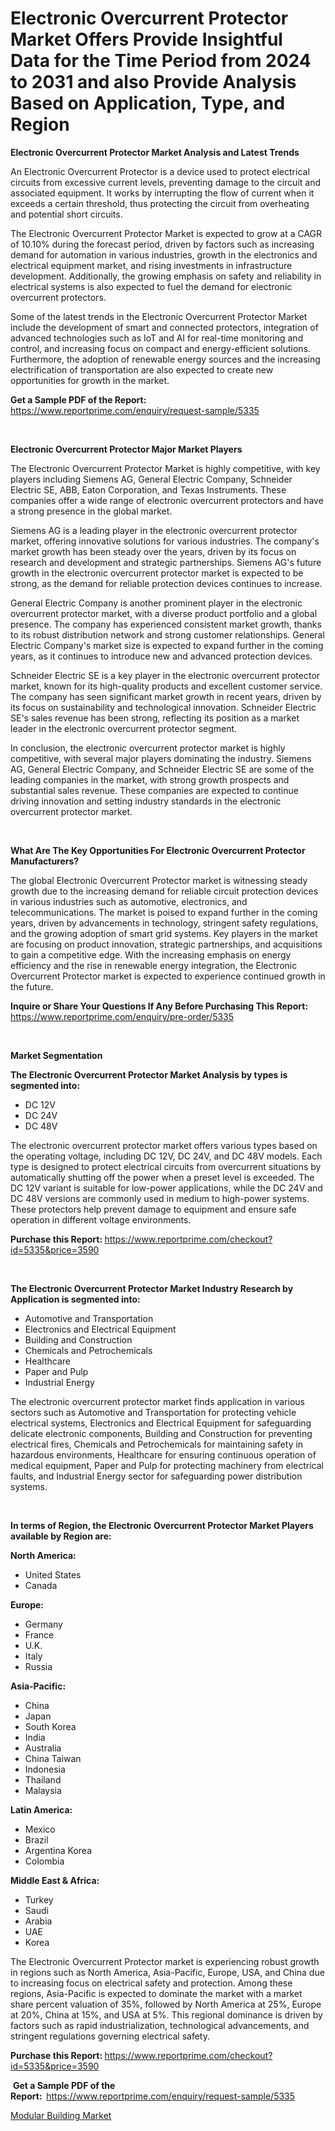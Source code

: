 <p><h1>Electronic Overcurrent Protector Market Offers Provide Insightful Data for the Time Period from 2024 to 2031 and also Provide Analysis Based on Application, Type, and Region</h1></p><p><strong>Electronic Overcurrent Protector Market Analysis and Latest Trends</strong></p>
<p><p>An Electronic Overcurrent Protector is a device used to protect electrical circuits from excessive current levels, preventing damage to the circuit and associated equipment. It works by interrupting the flow of current when it exceeds a certain threshold, thus protecting the circuit from overheating and potential short circuits.</p><p>The Electronic Overcurrent Protector Market is expected to grow at a CAGR of 10.10% during the forecast period, driven by factors such as increasing demand for automation in various industries, growth in the electronics and electrical equipment market, and rising investments in infrastructure development. Additionally, the growing emphasis on safety and reliability in electrical systems is also expected to fuel the demand for electronic overcurrent protectors.</p><p>Some of the latest trends in the Electronic Overcurrent Protector Market include the development of smart and connected protectors, integration of advanced technologies such as IoT and AI for real-time monitoring and control, and increasing focus on compact and energy-efficient solutions. Furthermore, the adoption of renewable energy sources and the increasing electrification of transportation are also expected to create new opportunities for growth in the market.</p></p>
<p><strong>Get a Sample PDF of the Report:&nbsp;</strong> <a href="https://www.reportprime.com/enquiry/request-sample/5335">https://www.reportprime.com/enquiry/request-sample/5335</a></p>
<p>&nbsp;</p>
<p><strong>Electronic Overcurrent Protector Major Market Players</strong></p>
<p><p>The Electronic Overcurrent Protector Market is highly competitive, with key players including Siemens AG, General Electric Company, Schneider Electric SE, ABB, Eaton Corporation, and Texas Instruments. These companies offer a wide range of electronic overcurrent protectors and have a strong presence in the global market.</p><p>Siemens AG is a leading player in the electronic overcurrent protector market, offering innovative solutions for various industries. The company's market growth has been steady over the years, driven by its focus on research and development and strategic partnerships. Siemens AG's future growth in the electronic overcurrent protector market is expected to be strong, as the demand for reliable protection devices continues to increase.</p><p>General Electric Company is another prominent player in the electronic overcurrent protector market, with a diverse product portfolio and a global presence. The company has experienced consistent market growth, thanks to its robust distribution network and strong customer relationships. General Electric Company's market size is expected to expand further in the coming years, as it continues to introduce new and advanced protection devices.</p><p>Schneider Electric SE is a key player in the electronic overcurrent protector market, known for its high-quality products and excellent customer service. The company has seen significant market growth in recent years, driven by its focus on sustainability and technological innovation. Schneider Electric SE's sales revenue has been strong, reflecting its position as a market leader in the electronic overcurrent protector segment.</p><p>In conclusion, the electronic overcurrent protector market is highly competitive, with several major players dominating the industry. Siemens AG, General Electric Company, and Schneider Electric SE are some of the leading companies in the market, with strong growth prospects and substantial sales revenue. These companies are expected to continue driving innovation and setting industry standards in the electronic overcurrent protector market.</p></p>
<p>&nbsp;</p>
<p><strong>What Are The Key Opportunities For Electronic Overcurrent Protector Manufacturers?</strong></p>
<p><p>The global Electronic Overcurrent Protector market is witnessing steady growth due to the increasing demand for reliable circuit protection devices in various industries such as automotive, electronics, and telecommunications. The market is poised to expand further in the coming years, driven by advancements in technology, stringent safety regulations, and the growing adoption of smart grid systems. Key players in the market are focusing on product innovation, strategic partnerships, and acquisitions to gain a competitive edge. With the increasing emphasis on energy efficiency and the rise in renewable energy integration, the Electronic Overcurrent Protector market is expected to experience continued growth in the future.</p></p>
<p><strong>Inquire or Share Your Questions If Any Before Purchasing This Report:</strong> <a href="https://www.reportprime.com/enquiry/pre-order/5335">https://www.reportprime.com/enquiry/pre-order/5335</a></p>
<p>&nbsp;</p>
<p><strong>Market Segmentation</strong></p>
<p><strong>The Electronic Overcurrent Protector Market Analysis by types is segmented into:</strong></p>
<p><ul><li>DC 12V</li><li>DC 24V</li><li>DC 48V</li></ul></p>
<p><p>The electronic overcurrent protector market offers various types based on the operating voltage, including DC 12V, DC 24V, and DC 48V models. Each type is designed to protect electrical circuits from overcurrent situations by automatically shutting off the power when a preset level is exceeded. The DC 12V variant is suitable for low-power applications, while the DC 24V and DC 48V versions are commonly used in medium to high-power systems. These protectors help prevent damage to equipment and ensure safe operation in different voltage environments.</p></p>
<p><strong>Purchase this Report:&nbsp;</strong><a href="https://www.reportprime.com/checkout?id=5335&price=3590">https://www.reportprime.com/checkout?id=5335&price=3590</a></p>
<p>&nbsp;</p>
<p><strong>The Electronic Overcurrent Protector Market Industry Research by Application is segmented into:</strong></p>
<p><ul><li>Automotive and Transportation</li><li>Electronics and Electrical Equipment</li><li>Building and Construction</li><li>Chemicals and Petrochemicals</li><li>Healthcare</li><li>Paper and Pulp</li><li>Industrial Energy</li></ul></p>
<p><p>The electronic overcurrent protector market finds application in various sectors such as Automotive and Transportation for protecting vehicle electrical systems, Electronics and Electrical Equipment for safeguarding delicate electronic components, Building and Construction for preventing electrical fires, Chemicals and Petrochemicals for maintaining safety in hazardous environments, Healthcare for ensuring continuous operation of medical equipment, Paper and Pulp for protecting machinery from electrical faults, and Industrial Energy sector for safeguarding power distribution systems.</p></p>
<p>&nbsp;</p>
<p><strong>In terms of Region, the Electronic Overcurrent Protector Market Players available by Region are:</strong></p>
<p>
    <p> <strong> North America: </strong>
        <ul>
            <li>United States</li>
            <li>Canada</li>
        </ul>
        </p> 
    <p> <strong> Europe: </strong>
        <ul>
            <li>Germany</li>
            <li>France</li>
            <li>U.K.</li>
            <li>Italy</li>
            <li>Russia</li>
        </ul>
        </p> 
    <p> <strong> Asia-Pacific: </strong>
        <ul>
            <li>China</li>
            <li>Japan</li>
            <li>South Korea</li>
            <li>India</li>
            <li>Australia</li>
            <li>China Taiwan</li>
            <li>Indonesia</li>
            <li>Thailand</li>
            <li>Malaysia</li>
        </ul>
        </p> 
    <p> <strong> Latin America: </strong>
        <ul>
            <li>Mexico</li>
            <li>Brazil</li>
            <li>Argentina Korea</li>
            <li>Colombia</li>
        </ul>
        </p> 
    <p> <strong> Middle East & Africa: </strong>
        <ul>
            <li>Turkey</li>
            <li>Saudi</li>
            <li>Arabia</li>
            <li>UAE</li>
            <li>Korea</li>
        </ul>
    </p>
    </p>
<p><p>The Electronic Overcurrent Protector market is experiencing robust growth in regions such as North America, Asia-Pacific, Europe, USA, and China due to increasing focus on electrical safety and protection. Among these regions, Asia-Pacific is expected to dominate the market with a market share percent valuation of 35%, followed by North America at 25%, Europe at 20%, China at 15%, and USA at 5%. This regional dominance is driven by factors such as rapid industrialization, technological advancements, and stringent regulations governing electrical safety.</p></p>
<p><strong>Purchase this Report: </strong><a href="https://www.reportprime.com/checkout?id=5335&price=3590">https://www.reportprime.com/checkout?id=5335&price=3590</a></p>
<p>&nbsp;<strong>Get a Sample PDF of the Report:&nbsp;&nbsp;</strong><a href="https://www.reportprime.com/enquiry/request-sample/5335">https://www.reportprime.com/enquiry/request-sample/5335</a></p>
<p><strong></strong></p>
<p><p><a href="https://cautious-neon-760.notion.site/Modular-Building-Market-Growth-Market-Trends-COVID-19-Impact-and-Forecasts-for-period-from-2024--19f5cb1a4c034d26b96e59362f94900d">Modular Building Market</a></p></p>